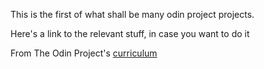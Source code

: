 This is the first of what shall be many odin project projects.

Here's a link to the relevant stuff, in case you want to do it

From The Odin Project's [curriculum](http://www.theodinproject.com/courses/web-development-101/lessons/html-css)

